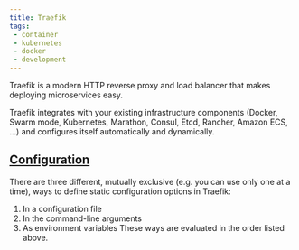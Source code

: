 ```yaml
---
title: Traefik
tags:
 - container
 - kubernetes
 - docker
 - development
---
```


Traefik is a modern HTTP reverse proxy and load balancer that makes deploying microservices easy.
<!--more-->
Traefik integrates with your existing infrastructure components (Docker, Swarm mode, Kubernetes, Marathon, Consul, Etcd, Rancher, Amazon ECS, ...) and configures itself automatically and dynamically.

## [Configuration](https://doc.traefik.io/traefik/v2.0/getting-started/configuration-overview/)

There are three different, mutually exclusive (e.g. you can use only one at a time), ways to define static configuration options in Traefik:

1. In a configuration file
2. In the command-line arguments
3. As environment variables
These ways are evaluated in the order listed above.
